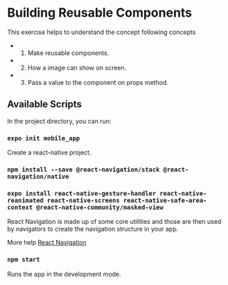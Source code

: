 # Building Reusable Components

This exercise helps to understand the concept following concepts

- 1. Make reusable components.
- 2. How a image can show on screen.
- 3. Pass a value to the component on props method.

## Available Scripts

In the project directory, you can run:

### `expo init mobile_app`

Create a react-native project.

### `npm install --save @react-navigation/stack @react-navigation/native`

### `expo install react-native-gesture-handler react-native-reanimated react-native-screens react-native-safe-area-context @react-native-community/masked-view`

React Navigation is made up of some core utilities and those are then used by navigators to create the navigation structure in your app.

More help [React Navigation](https://reactnavigation.org/docs/getting-started)

### `npm start`

Runs the app in the development mode.<br />

